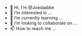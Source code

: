 - 👋 Hi, I’m @Joedaddie
- 👀 I’m interested in ...
- 🌱 I’m currently learning ...
- 💞️ I’m looking to collaborate on ...
- 📫 How to reach me ...

<!---
Joedaddie/Joedaddie is a ✨ special ✨ repository because its `README.md` (this file) appears on your GitHub profile.
You can click the Preview link to take a look at your changes.
--->
